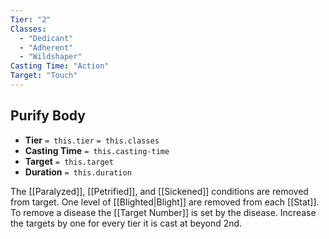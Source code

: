 ```yaml
---
Tier: "2"
Classes:
  - "Dedicant"
  - "Adherent"
  - "Wildshaper"
Casting Time: "Action"
Target: "Touch"
---
```

## Purify Body
- **Tier** `= this.tier` `= this.classes`
- **Casting Time** `= this.casting-time`
- **Target** `= this.target`
- **Duration** `= this.duration`

The [[Paralyzed]], [[Petrified]], and [[Sickened]] conditions are removed from target. One level of [[Blighted|Blight]] are removed from each [[Stat]]. To remove a disease the [[Target Number]] is set by the disease. Increase the targets by one for every tier it is cast at beyond 2nd.